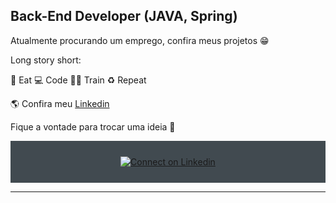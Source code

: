 

## Back-End Developer (JAVA, Spring)



Atualmente procurando um emprego, confira meus projetos 😁


Long story short:

🥑 Eat 💻 Code 💪🏽 Train ♻️ Repeat


🌎 Confira meu [Linkedin](https://www.linkedin.com/in/leo-bambam/)


Fique a vontade para trocar uma ideia 💬



<div align="center" style="background:#414a50; padding: 25px 0;">
     <a href="https://www.linkedin.com/in/leo-bambam/">
        <img src="https://raw.githubusercontent.com/Iwi4a/iwi4a/master/assets/linkedin.svg" alt="Connect on Linkedin">
    </a>
</div>

-----

